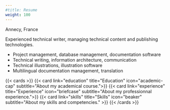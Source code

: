 ```yaml
---
#title: Resume
weight: 100
---
```


Annecy, France

Experienced technical writer, managing technical content and publishing technologies.  
* Project management, database management, documentation software  
* Technical writing, information architecture, communication  
* Technical illustrations, illustration software  
* Multilingual documentation management, translation  


{{< cards >}}
  {{< card link="education" title="Education" icon="academic-cap" subtitle="About my academical course.">}}
  {{< card link="experience" title="Experience" icon="briefcase" subtitle="About my professionnal experience.">}}
  {{< card link="skills" title="Skills" icon="beaker" subtitle="About my skills and competencies." >}}
{{< /cards >}}

